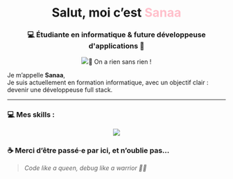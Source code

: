 <!-- README.md for Sanaa -->

<h1 align="center">Salut, moi c’est <span style="color:pink;">Sanaa</span></h1>
<h3 align="center">💻 Étudiante en informatique & future développeuse d'applications 💖</h3>

<p align="center">
  <img src="file:///C:/Users/Sanaa/Downloads/t%C3%A9l%C3%A9chargement.gif

  C:\Users\Sanaa\Downloads\36a2582daf0ac7698e1fd8c75b1b9ac8.gif

---


### 🌟 On a rien sans rien !

Je m’appelle **Sanaa**,  
Je suis actuellement en formation informatique, avec un objectif clair : devenir une développeuse full stack.

---

### 💻 Mes skills :

<p align="center">
  <img src="https://skillicons.dev/icons?i=html,css,js,java,python,sql" />
</p>


### ☕ Merci d’être passé·e par ici, et n’oublie pas…

> *Code like a queen, debug like a warrior 💪👑*



